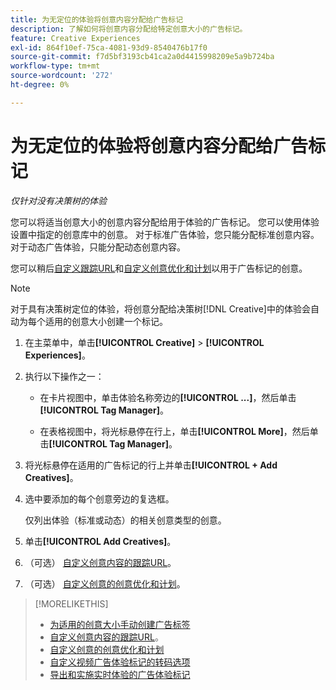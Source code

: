 ```yaml
---
title: 为无定位的体验将创意内容分配给广告标记
description: 了解如何将创意内容分配给特定创意大小的广告标记。
feature: Creative Experiences
exl-id: 864f10ef-75ca-4081-93d9-8540476b17f0
source-git-commit: f7d5bf3193cb41ca2a0d4415998209e5a9b724ba
workflow-type: tm+mt
source-wordcount: '272'
ht-degree: 0%

---
```


# 为无定位的体验将创意内容分配给广告标记

*仅针对没有决策树的体验*

您可以将适当创意大小的创意内容分配给用于体验的广告标记。 您可以使用体验设置中指定的创意库中的创意。 对于标准广告体验，您只能分配标准创意内容。 对于动态广告体验，只能分配动态创意内容。<!-- Clarify what this does. It adds the image to the experience, but how does optimization work with multiple ad tags? -->

您可以稍后[自定义跟踪URL](experience-tracking-urls-no-targeting.md)和[自定义创意优化和计划](experience-optimization-scheduling-no-targeting.md)以用于广告标记的创意。

>[!NOTE]
>
>对于具有决策树定位的体验，将创意分配给决策树[!DNL Creative]中的体验会自动为每个适用的创意大小创建一个标记。

1. 在主菜单中，单击&#x200B;**[!UICONTROL Creative]** > **[!UICONTROL Experiences]**。

1. 执行以下操作之一：

   * 在卡片视图中，单击体验名称旁边的&#x200B;**[!UICONTROL ...]**，然后单击&#x200B;**[!UICONTROL Tag Manager]**。

   * 在表格视图中，将光标悬停在行上，单击&#x200B;**[!UICONTROL More]**，然后单击&#x200B;**[!UICONTROL Tag Manager]**。

1. 将光标悬停在适用的广告标记的行上并单击&#x200B;**[!UICONTROL + Add Creatives]**。<!-- Tag Manager has only a list view, but no card view, as of 2/2. -->

1. 选中要添加的每个创意旁边的复选框。

   仅列出体验（标准或动态）的相关创意类型的创意。

1. 单击&#x200B;**[!UICONTROL Add Creatives]**。

1. （可选） [自定义创意内容的跟踪URL](experience-tracking-urls-no-targeting.md)。

1. （可选） [自定义创意的创意优化和计划](experience-optimization-scheduling-no-targeting.md)。

>[!MORELIKETHIS]
>* [为适用的创意大小手动创建广告标签](experience-tag-create-manually.md)
>* [自定义创意内容的跟踪URL](experience-tracking-urls-no-targeting.md)。
>* [自定义创意的创意优化和计划](experience-optimization-scheduling-no-targeting.md)
>* [自定义视频广告体验标记的转码选项](experience-tag-video-transcoding.md)
>* [导出和实施实时体验的广告体验标记](experience-tag-export.md)
